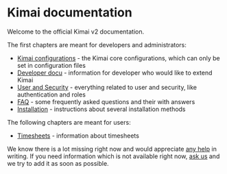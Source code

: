 # Kimai documentation

Welcome to the official Kimai v2 documentation. 

The first chapters are meant for developers and administrators:

- [Kimai configurations](configurations.md) - the Kimai core configurations, which can only be set in configuration files 
- [Developer docu](developers.md) - information for developer who would like to extend Kimai  
- [User and Security](users.md) - everything related to user and security, like authentication and roles  
- [FAQ](faq.md) - some frequently asked questions and their with answers 
- [Installation](installation.md) - instructions about several installation methods

The following chapters are meant for users:

- [Timesheets](timesheet.md) - information about timesheets  

We know there is a lot missing right now and would appreciate [any help](https://github.com/kevinpapst/kimai2/pulls) in writing. 
If you need information which is not available right now, [ask us](https://github.com/kevinpapst/kimai2/issues) and we 
try to add it as soon as possible. 


